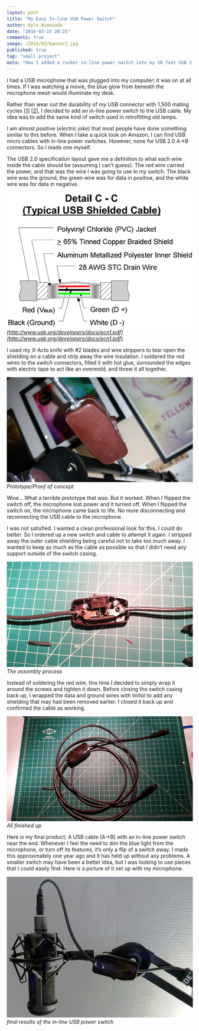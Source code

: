 ```yaml
---
layout: post
title: "My Easy In-line USB Power Switch"
author: Kyle Niewiada
date: "2016-03-15 20:25"
comments: true
image: /2016/03/banner2.jpg
published: true
tag: "small project"
meta: "How I added a rocker in-line power switch into my 10 foot USB 2.0 Type b cable. I referenced the USB 2.0 specifications to understand which wires to cut."
---
```


I had a USB microphone that was plugged into my computer; it was on at all times. If I was watching a movie, the blue glow from beneath the microphone mesh would illuminate my desk.

Rather than wear out the durability of my USB connector with 1,500 mating cycles [\[1\]](http://www.usb.org/developers/docs/devclass_docs/CabConn20.pdf) [\[2\]](https://gct.co/usb-connectors/), I decided to add an in-line power switch to the USB cable. My idea was to add the same kind of switch used in retrofitting old lamps.

I am almost positive (*electric joke*) that most people have done something similar to this before. When I take a quick look on Amazon, I can find USB micro cables with in-line power switches. However, none for USB 2.0 A->B connectors. So I made one myself.

The USB 2.0 specification layout gave me a definition to what each wire inside the cable should be (assuming I can’t guess). The red wire carried the power, and that was the wire I was going to use in my switch. The black wire was the ground, the green wire was for data in positive, and the white wire was for data in negative.

![USB 2.0 specification layout](/assets/img/2016/03/layout.png)*[http://www.usb.org/developers/docs/ecn1.pdf](http://www.usb.org/developers/docs/ecn1.pdf)*

I used my X-Acto knife with \#2 blades and wire strippers to tear open the shielding on a cable and strip away the wire insulation. I soldered the red wires to the switch connectors, filled it with hot glue, surrounded the edges with electric tape to act like an overmold, and threw it all together.

![Prototype/Proof of concept](/assets/img/2016/03/prototype.jpg)*Prototype/Proof of concept*

Wow… What a terrible prototype that was. But it worked. When I flipped the switch off, the microphone lost power and it turned off. When I flipped the switch on, the microphone came back to life. No more disconnecting and reconnecting the USB cable to the microphone.

I was not satisfied. I wanted a clean professional look for this. I could do better. So I ordered up a new switch and cable to attempt it again.
I stripped away the outer cable shielding being careful not to take too much away. I wanted to keep as much as the cable as possible so that I didn’t need any support outside of the switch casing.

![/assets/img/2016/03/assembly.jpg](/assets/img/2016/03/assembly.jpg)*The assembly process*

Instead of soldering the red wire, this time I decided to simply wrap it around the screws and tighten it down. Before closing the switch casing back up, I wrapped the data and ground wires with tinfoil to add any shielding that may had been removed earlier. I closed it back up and confirmed the cable as working.

![completion of the in-line USB power switch](/assets/img/2016/03/final.jpg)*All finished up*

Here is my final product; A USB cable (A->B) with an in-line power switch near the end. Whenever I feel the need to dim the blue light from the microphone, or turn off its features, it’s only a flip of a switch away. I made this approximately one year ago and it has held up without any problems. A smaller switch may have been a better idea, but I was looking to use pieces that I could easily find. Here is a picture of it set up with my microphone.

![final results of the in-line USB power switch](/assets/img/2016/03/banner2.jpg)*final results of the in-line USB power switch*
